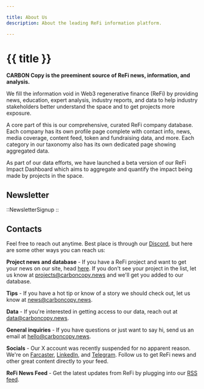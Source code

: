 ```yaml
---

title: About Us
description: About the leading ReFi information platform.

---
```


# {{ title }}

**CARBON Copy is the preeminent source of ReFi news, information, and analysis.**

We fill the information void in Web3 regenerative finance (ReFi) by providing news, education, expert analysis, industry reports, and data to help industry stakeholders better understand the space and to get projects more exposure.

A core part of this is our comprehensive, curated ReFi company database. Each company has its own profile page complete with contact info, news, media coverage, content feed, token and fundraising data, and more. Each category in our taxonomy also has its own dedicated page showing aggregated data.

As part of our data efforts, we have launched a beta version of our ReFi Impact Dashboard which aims to aggregate and quantify the impact being made by projects in the space.

<!-- <h2 class="mb-3 mt-4">An Evaluation Framework for ReFi Projects</h2>

Working with experts from across disciplines, we are a building a framework for analysing and scoring ReFi projects. We aim to evaluate projects using an array of criteria, including:

- Impact
- Technology
- Liquidity
- Revenue potential
- Volume
- Community
- Alignment with UN development goals

**We want to *prove* demonstrable impact, not just talk about it.** -->

## Newsletter

::NewsletterSignup
::

## Contacts

Feel free to reach out anytime. Best place is through our [Discord](https://discord.carboncopy.news), but here are some other ways you can reach us:

**Project news and database** - If you have a ReFi project and want to get your news on our site, head [here](https://baserow.io/form/Bvg1VhbZvYjYDyylflMoYvqPA7Gogg1GDeTjzO8ku-o). If you don't see your project in the list, let us know at projects@carboncopy.news and we'll get you added to our database.

**Tips** - If you have a hot tip or know of a story we should check out, let us know at news@carboncopy.news.

**Data** - If you're interested in getting access to our data, reach out at data@carboncopy.news.

**General inquiries** - If you have questions or just want to say hi, send us an email at hello@carboncopy.news.

**Socials** - Our X account was recently suspended for no apparent reason. We're on [Farcaster](https://warpcast.com/carboncopy-refi), [LinkedIn](https://www.linkedin.com/company/carbon-copy-news/), and [Telegram](https://t.me/carboncopyrefi). Follow us to get ReFi news and other great content directly to your feed.

**ReFi News Feed** - Get the latest updates from ReFi by plugging into our [RSS feed](https://api.carboncopy.news/feed).
